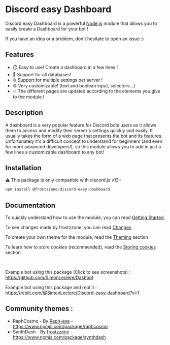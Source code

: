 # Discord easy Dashboard

Discord easy Dashboard is a powerful [Node.js](https://nodejs.org) module that allows you to easily create a Dashboard for your bot !

If you have an idea or a problem, don't hesitate to open an issue :)

## Features

- ⏱️ Easy to use! Create a dashboard in a few lines !
- 📁 Support for all databases!
- 🌐 Support for multiple settings per server !
- ⚙️ Very customizable! (text and boolean input, selectors...)
- 💥 The different pages are updated according to the elements you give to the module !

## Description

A dashboard is a very popular feature for Discord bots users as it allows them to access and modify their server's settings quickly and easily. It usually takes the form of a web page that presents the bot and its features. Unfortunately it's a difficult concept to understand for beginners (and even for more advanced developers!), so this module allows you to add in just a few lines a customizable dashboard to any bot!

## Installation

⚠ This package is only compatible with discord.js v13+

```js
npm install @frostzzone/discord-easy-dashboard
```

## Documentation

To quickly understand how to use the module, you can read [Getting Started](/docs/gettingStarted.md).

To see changes made by frostzzone, you can read [Changes](/docs/frostChanges.md)

To create your own theme for the module, read the [Theming](/docs/THEMING.md) section

To learn how to store cookies (recommended), read the [Storing cookies](/docs/STORING_COOKIES.md) section

<br>

Example bot using this package (Click to see screenshots) : https://github.com/SimonLeclere/Dashbot

Example bot using this package and repl.it : https://replit.com/@SimonLeclere/Discord-easy-dashboard?v=1

## Community themes :

- RaphCosmo - By [Raph-exe](https://github.com/raph-exe) - https://www.npmjs.com/package/raphcosmo
- SynthDash - By [frostzzone](https://github.com/frostzzone) - https://www.npmjs.com/package/synthdash
